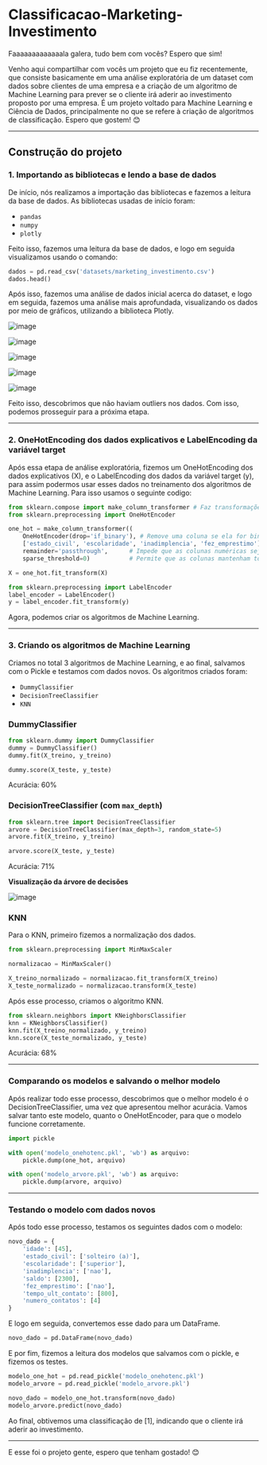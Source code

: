 # Classificacao-Marketing-Investimento

Faaaaaaaaaaaaala galera, tudo bem com vocês? Espero que sim!  
  
Venho aqui compartilhar com vocês um projeto que eu fiz recentemente, que consiste basicamente em uma análise exploratória de um dataset com dados sobre clientes de uma empresa e a criação de um algoritmo de Machine Learning para prever se o cliente irá aderir ao investimento proposto por uma empresa. É um projeto voltado para Machine Learning e Ciência de Dados, principalmente no que se refere à criação de algoritmos de classificação. Espero que gostem! 😊

---

## Construção do projeto

### 1. Importando as bibliotecas e lendo a base de dados

De início, nós realizamos a importação das bibliotecas e fazemos a leitura da base de dados. As bibliotecas usadas de início foram:
- `pandas`
- `numpy`
- `plotly`
  
Feito isso, fazemos uma leitura da base de dados, e logo em seguida visualizamos usando o comando:

````python
dados = pd.read_csv('datasets/marketing_investimento.csv')
dados.head()

````

Após isso, fazemos uma análise de dados inicial acerca do dataset, e logo em seguida, fazemos uma análise mais aprofundada, visualizando os dados por meio de gráficos, utilizando a biblioteca Plotly. 

![image](https://github.com/user-attachments/assets/0c0f8b85-d68d-4dce-8b7c-9f56fc7d8f8d)

![image](https://github.com/user-attachments/assets/0ae0f2f2-e379-46f3-81d0-766996668f72)

![image](https://github.com/user-attachments/assets/9b341c4e-79d4-46fb-9270-dc7845a9fe90)

![image](https://github.com/user-attachments/assets/7e5ebb8d-7451-49d2-a12c-d2cf65e28ef7)

![image](https://github.com/user-attachments/assets/2ee5c28e-15e9-4909-8f87-be1c8920b831)


Feito isso, descobrimos que não haviam outliers nos dados. Com isso, podemos prosseguir para a próxima etapa.

----

### 2. OneHotEncoding dos dados explicativos e LabelEncoding da variável target

Após essa etapa de análise exploratória, fizemos um OneHotEncoding dos dados explicativos (X), e o LabelEncoding dos dados da variável target (y), para assim podermos usar esses dados no treinamento dos algoritmos de Machine Learning.
Para isso usamos o seguinte codigo:

````python
from sklearn.compose import make_column_transformer # Faz transformações na base de dados
from sklearn.preprocessing import OneHotEncoder

````

````python
one_hot = make_column_transformer((
    OneHotEncoder(drop='if_binary'), # Remove uma coluna se ela for binária, ou seja, se possuir apenas 2 categorias
    ['estado_civil', 'escolaridade', 'inadimplencia', 'fez_emprestimo']),
    remainder='passthrough',      # Impede que as colunas numéricas sejam removidas (por padrão)
    sparse_threshold=0)           # Permite que as colunas mantenham todos os valores

X = one_hot.fit_transform(X)
````

````python
from sklearn.preprocessing import LabelEncoder
label_encoder = LabelEncoder()
y = label_encoder.fit_transform(y)
````

Agora, podemos criar os algoritmos de Machine Learning.

----

### 3. Criando os algoritmos de Machine Learning

Criamos no total 3 algoritmos de Machine Learning, e ao final, salvamos com o Pickle e testamos com dados novos.
Os algoritmos criados foram:
- `DummyClassifier`
- `DecisionTreeClassifier`
- `KNN`

### DummyClassifier

````python
from sklearn.dummy import DummyClassifier
dummy = DummyClassifier() 
dummy.fit(X_treino, y_treino)

dummy.score(X_teste, y_teste)
````
Acurácia: 60%

### DecisionTreeClassifier (com `max_depth`)

````python
from sklearn.tree import DecisionTreeClassifier
arvore = DecisionTreeClassifier(max_depth=3, random_state=5)
arvore.fit(X_treino, y_treino)

arvore.score(X_teste, y_teste)
````

Acurácia: 71%


****Visualização da árvore de decisões****

![image](https://github.com/user-attachments/assets/b4698647-3199-4adb-8908-c4940fc89a5c)

### KNN

Para o KNN, primeiro fizemos a normalização dos dados.

````python
from sklearn.preprocessing import MinMaxScaler

normalizacao = MinMaxScaler()

X_treino_normalizado = normalizacao.fit_transform(X_treino)
X_teste_normalizado = normalizacao.transform(X_teste)

````

Após esse processo, criamos o algoritmo KNN.

````python
from sklearn.neighbors import KNeighborsClassifier
knn = KNeighborsClassifier()
knn.fit(X_treino_normalizado, y_treino)
knn.score(X_teste_normalizado, y_teste)
````

Acurácia: 68%

----

### Comparando os modelos e salvando o melhor modelo

Após realizar todo esse processo, descobrimos que o melhor modelo é o DecisionTreeClassifier, uma vez que apresentou melhor acurácia. Vamos salvar tanto este modelo, quanto o OneHotEncoder, para que o modelo funcione corretamente.

````python
import pickle

with open('modelo_onehotenc.pkl', 'wb') as arquivo: 
    pickle.dump(one_hot, arquivo)

with open('modelo_arvore.pkl', 'wb') as arquivo: 
    pickle.dump(arvore, arquivo) 
````

----

### Testando o modelo com dados novos

Após todo esse processo, testamos os seguintes dados com o modelo:

````python
novo_dado = {
    'idade': [45], 
    'estado_civil': ['solteiro (a)'], 
    'escolaridade': ['superior'], 
    'inadimplencia': ['nao'], 
    'saldo': [2300], 
    'fez_emprestimo': ['nao'], 
    'tempo_ult_contato': [800], 
    'numero_contatos': [4]
}
````
E logo em seguida, convertemos esse dado para um DataFrame.

````python
novo_dado = pd.DataFrame(novo_dado) 
````

E por fim, fizemos a leitura dos modelos que salvamos com o pickle, e fizemos os testes.

````python
modelo_one_hot = pd.read_pickle('modelo_onehotenc.pkl')
modelo_arvore = pd.read_pickle('modelo_arvore.pkl')
````
````python
novo_dado = modelo_one_hot.transform(novo_dado)
modelo_arvore.predict(novo_dado) 
````
Ao final, obtivemos uma classificação de [1], indicando que o cliente irá aderir ao investimento.

----

E esse foi o projeto gente, espero que tenham gostado! 😊
